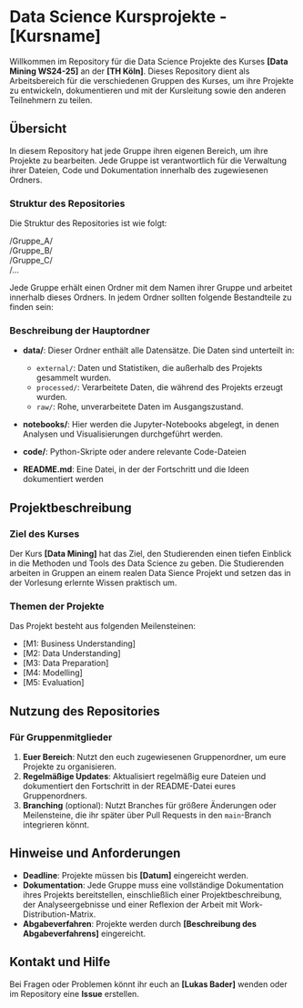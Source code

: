 # Data Science Kursprojekte - [Kursname]

Willkommen im Repository für die Data Science Projekte des Kurses **[Data Mining WS24-25]** an der **[TH Köln]**. Dieses Repository dient als Arbeitsbereich für die verschiedenen Gruppen des Kurses, um ihre Projekte zu entwickeln, dokumentieren und mit der Kursleitung sowie den anderen Teilnehmern zu teilen.

## Übersicht

In diesem Repository hat jede Gruppe ihren eigenen Bereich, um ihre Projekte zu bearbeiten. Jede Gruppe ist verantwortlich für die Verwaltung ihrer Dateien, Code und Dokumentation innerhalb des zugewiesenen Ordners.

### Struktur des Repositories

Die Struktur des Repositories ist wie folgt:

/Gruppe_A/  
/Gruppe_B/  
/Gruppe_C/  
/...


Jede Gruppe erhält einen Ordner mit dem Namen ihrer Gruppe und arbeitet innerhalb dieses Ordners. In jedem Ordner sollten folgende Bestandteile zu finden sein:

### Beschreibung der Hauptordner

- **data/**: Dieser Ordner enthält alle Datensätze. Die Daten sind unterteilt in:
  - `external/`: Daten und Statistiken, die außerhalb des Projekts gesammelt wurden.
  - `processed/`: Verarbeitete Daten, die während des Projekts erzeugt wurden.
  - `raw/`: Rohe, unverarbeitete Daten im Ausgangszustand.
  
- **notebooks/**: Hier werden die Jupyter-Notebooks abgelegt, in denen Analysen und Visualisierungen durchgeführt werden.

- **code/**: Python-Skripte oder andere relevante Code-Dateien

- **README.md**: Eine Datei, in der der Fortschritt und die Ideen dokumentiert werden


## Projektbeschreibung

### Ziel des Kurses

Der Kurs **[Data Mining]** hat das Ziel, den Studierenden einen tiefen Einblick in die Methoden und Tools des Data Science zu geben. Die Studierenden arbeiten in Gruppen an einem realen Data Sience Projekt und setzen das in der Vorlesung erlernte Wissen praktisch um.

### Themen der Projekte

Das Projekt besteht aus folgenden Meilensteinen:
- [M1: Business Understanding]
- [M2: Data Understanding]
- [M3: Data Preparation]
- [M4: Modelling]
- [M5: Evaluation]

## Nutzung des Repositories

### Für Gruppenmitglieder

1. **Euer Bereich**: Nutzt den euch zugewiesenen Gruppenordner, um eure Projekte zu organisieren.
2. **Regelmäßige Updates**: Aktualisiert regelmäßig eure Dateien und dokumentiert den Fortschritt in der README-Datei eures Gruppenordners.
3. **Branching** (optional): Nutzt Branches für größere Änderungen oder Meilensteine, die ihr später über Pull Requests in den `main`-Branch integrieren könnt.

## Hinweise und Anforderungen

- **Deadline**: Projekte müssen bis **[Datum]** eingereicht werden.
- **Dokumentation**: Jede Gruppe muss eine vollständige Dokumentation ihres Projekts bereitstellen, einschließlich einer Projektbeschreibung, der Analyseergebnisse und einer Reflexion der Arbeit mit Work-Distribution-Matrix.
- **Abgabeverfahren**: Projekte werden durch **[Beschreibung des Abgabeverfahrens]** eingereicht.

## Kontakt und Hilfe

Bei Fragen oder Problemen könnt ihr euch an **[Lukas Bader]** wenden oder im Repository eine **Issue** erstellen.

